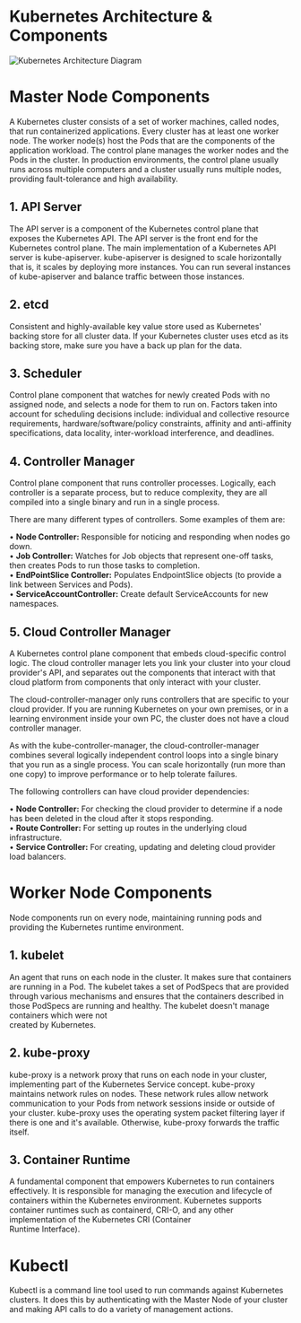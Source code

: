# Kubernetes Architecture & Components

![Kubernetes Architecture Diagram]([images/architecture.png](https://github.com/chavhanshanku7/TWS-Kubernetes-Challenge/blob/main/Kubernetes%20Architecture%20Diagram.PNG))

# Master Node Components
  A Kubernetes cluster consists of a set of worker machines, called nodes, that run containerized applications. Every cluster has at least one worker node.
  The worker node(s) host the Pods that are the components of the application workload. The control plane manages the worker nodes and the Pods in the cluster. In    production environments, the control plane usually runs across multiple computers and a cluster usually runs multiple nodes, providing fault-tolerance and high 
  availability.
  
## 1. API Server
  The API server is a component of the Kubernetes control plane that exposes the Kubernetes API. The API server is the front end for the Kubernetes control plane.
  The main implementation of a Kubernetes API server is kube-apiserver.
  kube-apiserver is designed to scale horizontally that is, it scales by deploying more instances. You can run several instances of kube-apiserver and balance 
  traffic between those instances.
  
## 2. etcd
  Consistent and highly-available key value store used as Kubernetes' backing store for all cluster data.
  If your Kubernetes cluster uses etcd as its backing store, make sure you have a back up plan for the data.
  
## 3. Scheduler
  Control plane component that watches for newly created Pods with no assigned node, and selects a node for them to run on.
  Factors taken into account for scheduling decisions include: individual and collective resource requirements, hardware/software/policy constraints, affinity and    anti-affinity specifications, data locality, inter-workload interference, and deadlines.
  
## 4. Controller Manager
  Control plane component that runs controller processes. Logically, each controller is a separate process, but to reduce complexity, they are all compiled into a    single binary and run in a single process.

  There are many different types of controllers. Some examples of them are:

  • **Node Controller:** Responsible for noticing and responding when nodes go down.<br>
  • **Job Controller:** Watches for Job objects that represent one-off tasks, then creates Pods to run those tasks to completion.<br>
  • **EndPointSlice Controller:** Populates EndpointSlice objects (to provide a link between Services and Pods).<br>
  • **ServiceAccountController:** Create default ServiceAccounts for new namespaces.<br>

## 5. Cloud Controller Manager
  A Kubernetes control plane component that embeds cloud-specific control logic. The cloud controller manager lets you link your cluster into your cloud provider's   API, and separates out the components that interact with that cloud platform from components that only interact with your cluster.

  The cloud-controller-manager only runs controllers that are specific to your cloud provider. If you are running Kubernetes on your own premises, or in a learning   environment inside your own PC, the cluster does not have a cloud controller manager.

  As with the kube-controller-manager, the cloud-controller-manager combines several logically independent control loops into a single binary that you run as a       single process. You can scale horizontally (run more than one copy) to improve performance or to help tolerate failures.

  The following controllers can have cloud provider dependencies:

  • **Node Controller:** For checking the cloud provider to determine if a node has been deleted in the cloud after it stops responding.<br>
  • **Route Controller:** For setting up routes in the underlying cloud infrastructure.<br>
  • **Service Controller:** For creating, updating and deleting cloud provider load balancers.<br>
  
# Worker Node Components
Node components run on every node, maintaining running pods and providing the Kubernetes runtime environment.
## 1. kubelet
  An agent that runs on each node in the cluster. It makes sure that containers are running in a Pod. The kubelet takes a set of PodSpecs that are provided through   various mechanisms and ensures that the containers described in those PodSpecs are running and healthy. The kubelet doesn't manage containers which were not     
  created by Kubernetes.

## 2. kube-proxy
 kube-proxy is a network proxy that runs on each node in your cluster, implementing part of the Kubernetes Service concept.
 kube-proxy maintains network rules on nodes. These network rules allow network communication to your Pods from network sessions inside or outside of your cluster. 
 kube-proxy uses the operating system packet filtering layer if there is one and it's available. Otherwise, kube-proxy forwards the traffic itself.
 
## 3. Container Runtime
 A fundamental component that empowers Kubernetes to run containers effectively. It is responsible for managing the execution and lifecycle of containers within     the Kubernetes environment. Kubernetes supports container runtimes such as containerd, CRI-O, and any other implementation of the Kubernetes CRI (Container   
 Runtime Interface).

 # Kubectl
 Kubectl is a command line tool used to run commands against Kubernetes clusters. It does this by authenticating with the Master Node of your cluster and making 
 API calls to do a variety of management actions.






